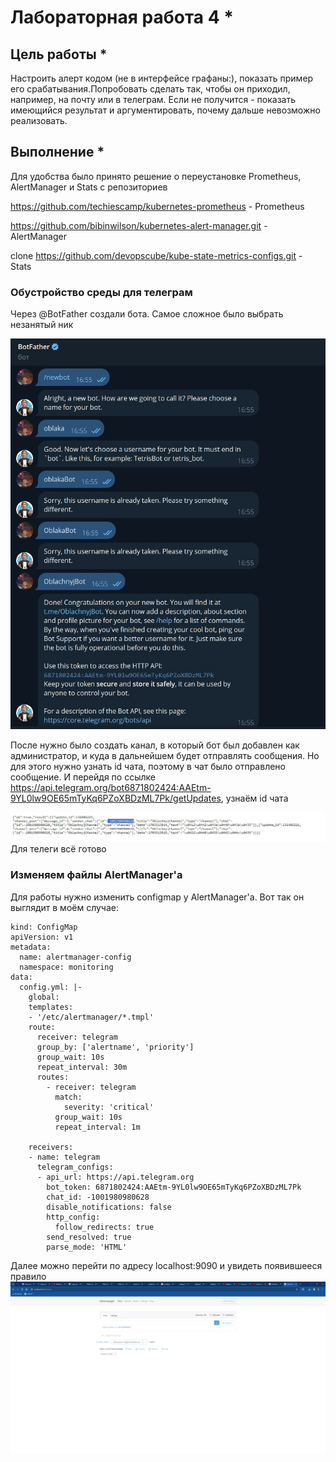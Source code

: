 # Лабораторная работа 4 *

## Цель работы *
Настроить алерт кодом (не в интерфейсе графаны:), показать пример его срабатывания.Попробовать сделать так, чтобы он приходил, например, на почту или в телеграм. Eсли не получится - показать имеющийся результат и аргументировать, почему дальше невозможно реализовать.

## Выполнение *
Для удобства было принято решение о переустановке Prometheus, AlertManager и Stats с репозиториев

https://github.com/techiescamp/kubernetes-prometheus - Prometheus

https://github.com/bibinwilson/kubernetes-alert-manager.git - AlertManager

clone https://github.com/devopscube/kube-state-metrics-configs.git - Stats

### Обустройство среды для телеграм
Через @BotFather создали бота. Самое сложное было выбрать незанятый ник

<img src='./photos/bot.jpg' width='520px'/>

После нужно было создать канал, в который бот был добавлен как администратор, и куда в дальнейшем будет отправлять сообщения. Но для этого нужно узнать id чата, поэтому в чат было отправлено сообщение. И перейдя по ссылке https://api.telegram.org/bot6871802424:AAEtm-9YL0lw9OE65mTyKq6PZoXBDzML7Pk/getUpdates, узнаём id чата

<img src='./photos/chatid.jpg' width='1040px'/>
Для телеги всё готово

### Изменяем файлы AlertManager'а
Для работы нужно изменить configmap у AlertManager'а. Вот так он выглядит в моём случае:
```
kind: ConfigMap
apiVersion: v1
metadata:
  name: alertmanager-config
  namespace: monitoring
data:
  config.yml: |-
    global:
    templates:
    - '/etc/alertmanager/*.tmpl'
    route:
      receiver: telegram
      group_by: ['alertname', 'priority']
      group_wait: 10s
      repeat_interval: 30m
      routes:
        - receiver: telegram
          match:
            severity: 'critical'
          group_wait: 10s
          repeat_interval: 1m

    receivers:
    - name: telegram
      telegram_configs:
      - api_url: https://api.telegram.org
        bot_token: 6871802424:AAEtm-9YL0lw9OE65mTyKq6PZoXBDzML7Pk
        chat_id: -1001980980628
        disable_notifications: false
        http_config:
          follow_redirects: true
        send_resolved: true
        parse_mode: 'HTML'
```

Далее можно перейти по адресу localhost:9090 и увидеть появившееся правило
<img src='./photos/alertmanager.png' width='520px'/>
